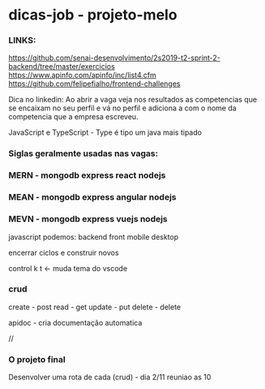 # dicas-job - projeto-melo

### LINKS:

https://github.com/senai-desenvolvimento/2s2019-t2-sprint-2-backend/tree/master/exercicios
https://www.apinfo.com/apinfo/inc/list4.cfm
https://github.com/felipefialho/frontend-challenges

Dica no linkedin:
Ao abrir a vaga veja nos resultados as competencias que se encaixam no seu perfil e vá no perfil e adiciona a com o nome da competencia que a empresa escreveu.

JavaScript e TypeScript - Type é tipo um java mais tipado


### Siglas geralmente usadas nas vagas:

### MERN - mongodb express react nodejs
### MEAN - mongodb express angular nodejs
### MEVN - mongodb express vuejs nodejs

javascript podemos:
backend
front
mobile
desktop

encerrar ciclos e construir novos

control k t <- muda tema do vscode

### crud
create - post
read - get
update - put
delete - delete

apidoc - cria documentação automatica

//

### O projeto final
Desenvolver uma rota de cada (crud) - dia 2/11 reuniao as 10


